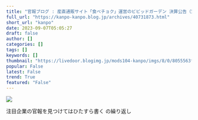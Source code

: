 ```yaml
---
title: "官報ブログ : 産直通販サイト「食べチョク」運営のビビッドガーデン 決算公告（第6期）"
full_url: "https://kanpo-kanpo.blog.jp/archives/40731873.html"
short_url: "kanpo"
date: 2023-09-07T05:05:27
draft: false
author: []
categories: []
tags: []
keywords: []
thumbnail: "https://livedoor.blogimg.jp/mods104-kanpo/imgs/8/0/8055563f-s.png"
popular: False
latest: False
trend: True
featured: "False"
---
```


![](https://livedoor.blogimg.jp/mods104-kanpo/imgs/8/0/8055563f-s.png)

<div><p id="blog-description">注目企業の官報を見つけてはひたすら書く の繰り返し</p></div>